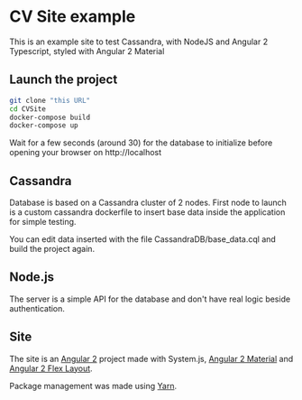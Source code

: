 # CV Site example

This is an example site to test Cassandra, with NodeJS and Angular 2 Typescript, styled with Angular 2 Material

## Launch the project

```Bash
git clone "this URL"
cd CVSite
docker-compose build
docker-compose up
```

Wait for a few seconds (around 30) for the database to initialize before opening your browser on http://localhost

## Cassandra

Database is based on a Cassandra cluster of 2 nodes.
First node to launch is a custom cassandra dockerfile to insert base data inside the application for simple testing.

You can edit data inserted with the file CassandraDB/base_data.cql and build the project again.

## Node.js

The server is a simple API for the database and don't have real logic beside authentication.

## Site

The site is an [Angular 2](https://angular.io/) project made with System.js, [Angular 2 Material](https://github.com/angular/material2) and [Angular 2 Flex Layout](https://github.com/angular/flex-layout).

Package management was made using [Yarn](https://yarnpkg.com/).
